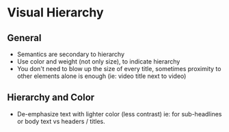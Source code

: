 # Visual Hierarchy

## General

- Semantics are secondary to hierarchy
- Use color and weight (not only size), to indicate hierarchy
- You don't need to blow up the size of every title, sometimes proximity to other elements alone is enough (ie: video title next to video)

## Hierarchy and Color

- De-emphasize text with lighter color (less contrast) ie: for sub-headlines or body text vs headers / titles.